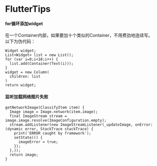 # FlutterTips
#### for循环添加widget
在一个Container内部，如果要加十个类似的Container，不用费劲地连续写。    
以下为伪代码：    

```
Widget widget;
List<Widget> list = new List();
for (var i=0;i<10;i++) {
  list.add(Container(Text(i)));
}
widget = new Column(
  children: list
)
return widget;
```
#### 监听加载网络图片失败
```
getNetworkImage(ClassifyItem item) {
  Image image = Image.network(item.image);
  final ImageStream stream = image.image.resolve(ImageConfiguration.empty);
  stream.addListener(new ImageStreamListener(_updateImage, onError: (dynamic error, StackTrace stackTrace) {
    print('ERROR caught by framework');
    setState(() {
      imageError = true;
    });
  },));
  return image;
}
```


